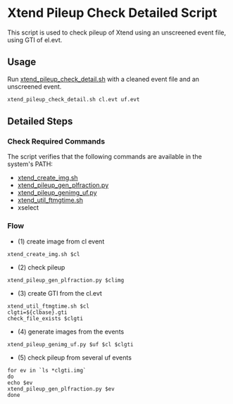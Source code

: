 # Xtend Pileup Check Detailed Script

This script is used to check pileup of Xtend using an unscreened event file, using GTI of el.evt. 

## Usage

Run [xtend_pileup_check_detail.sh](https://github.com/yamadasuzaku/rksysoft/blob/main/xtend/xtend_pileup_check_detail.sh) with a cleaned event file and an unscreened event. 

```sh
xtend_pileup_check_detail.sh cl.evt uf.evt
```

## Detailed Steps

### Check Required Commands

The script verifies that the following commands are available in the system's PATH:
- [xtend_create_img.sh](https://github.com/yamadasuzaku/rksysoft/blob/main/xtend/xtend_create_img.sh)
- [xtend_pileup_gen_plfraction.py](https://github.com/yamadasuzaku/rksysoft/blob/main/xtend/xtend_pileup_gen_plfraction.py)
- [xtend_pileup_genimg_uf.py](https://github.com/yamadasuzaku/rksysoft/blob/main/xtend/xtend_pileup_genimg_uf.py)
- [xtend_util_ftmgtime.sh](https://github.com/yamadasuzaku/rksysoft/blob/main/xtend/xtend_util_ftmgtime.sh)
- xselect

### Flow

- (1) create image from cl event 

``` bash:
xtend_create_img.sh $cl
```

- (2) check pileup 

``` bash:
xtend_pileup_gen_plfraction.py $climg
```

- (3) create GTI from the cl.evt

``` bash:
xtend_util_ftmgtime.sh $cl
clgti=${clbase}.gti
check_file_exists $clgti
```

- (4) generate images from the events

``` bash:
xtend_pileup_genimg_uf.py $uf $cl $clgti 
```
 
- (5) check pileup from several uf events

``` bash:
for ev in `ls *clgti.img`
do
echo $ev
xtend_pileup_gen_plfraction.py $ev
done
``` 